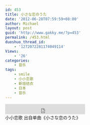 ```yaml
---
id: 453
title: 小さな恋のうた
date: '2012-06-28T07:59:59+08:00'
author: Michael
layout: post
guid: 'http://www.gakky.me/?p=453'
permalink: /453.html
duoshuo_thread_id:
    - '1272072281174049114'
Views:
    - '26'
categories:
    - 音乐
tags:
    - smile
    - 小小恋歌
    - 新垣结衣
    - 日本
    - 音乐
---
```


<div class="audio_player"><iframe allowtransparency="true" frameborder="0" height="33" loading="lazy" scrolling="no" src="http://www.diandian.com/n/common/player?feedId=5b9e0100-c133-11e1-9842-782bcb383994" width="257"></iframe></div>小小恋歌 出自单曲《小さな恋のうた》